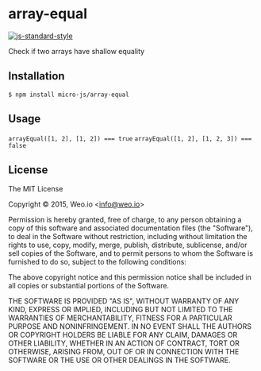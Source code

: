 
# array-equal

[![js-standard-style](https://img.shields.io/badge/code%20style-standard-brightgreen.svg?style=flat)](https://github.com/feross/standard)

Check if two arrays have shallow equality

## Installation

    $ npm install micro-js/array-equal

## Usage

`arrayEqual([1, 2], [1, 2]) === true`
`arrayEqual([1, 2], [1, 2, 3]) === false`


## License

The MIT License

Copyright &copy; 2015, Weo.io &lt;info@weo.io&gt;

Permission is hereby granted, free of charge, to any person obtaining a copy of this software and associated documentation files (the "Software"), to deal in the Software without restriction, including without limitation the rights to use, copy, modify, merge, publish, distribute, sublicense, and/or sell copies of the Software, and to permit persons to whom the Software is furnished to do so, subject to the following conditions:

The above copyright notice and this permission notice shall be included in all copies or substantial portions of the Software.

THE SOFTWARE IS PROVIDED "AS IS", WITHOUT WARRANTY OF ANY KIND, EXPRESS OR IMPLIED, INCLUDING BUT NOT LIMITED TO THE WARRANTIES OF MERCHANTABILITY, FITNESS FOR A PARTICULAR PURPOSE AND NONINFRINGEMENT. IN NO EVENT SHALL THE AUTHORS OR COPYRIGHT HOLDERS BE LIABLE FOR ANY CLAIM, DAMAGES OR OTHER LIABILITY, WHETHER IN AN ACTION OF CONTRACT, TORT OR OTHERWISE, ARISING FROM, OUT OF OR IN CONNECTION WITH THE SOFTWARE OR THE USE OR OTHER DEALINGS IN THE SOFTWARE.
